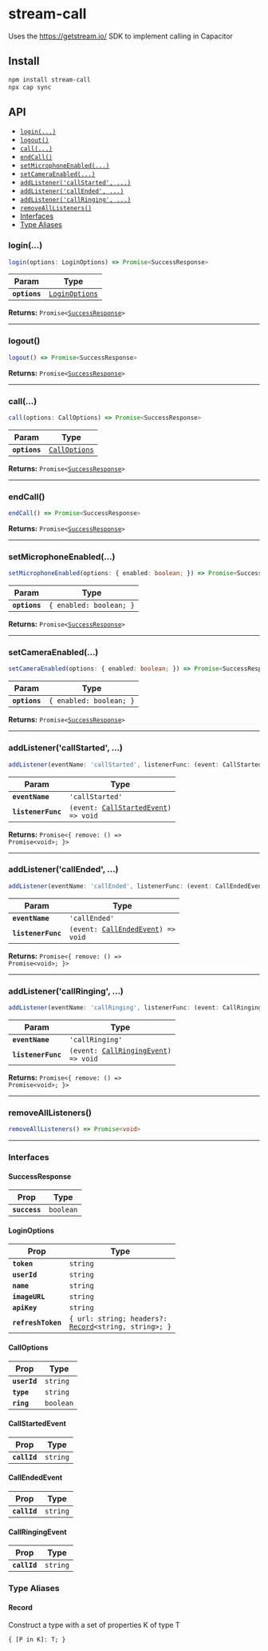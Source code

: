 # stream-call

Uses the https://getstream.io/ SDK to implement calling in Capacitor

## Install

```bash
npm install stream-call
npx cap sync
```

## API

<docgen-index>

* [`login(...)`](#login)
* [`logout()`](#logout)
* [`call(...)`](#call)
* [`endCall()`](#endcall)
* [`setMicrophoneEnabled(...)`](#setmicrophoneenabled)
* [`setCameraEnabled(...)`](#setcameraenabled)
* [`addListener('callStarted', ...)`](#addlistenercallstarted-)
* [`addListener('callEnded', ...)`](#addlistenercallended-)
* [`addListener('callRinging', ...)`](#addlistenercallringing-)
* [`removeAllListeners()`](#removealllisteners)
* [Interfaces](#interfaces)
* [Type Aliases](#type-aliases)

</docgen-index>

<docgen-api>
<!--Update the source file JSDoc comments and rerun docgen to update the docs below-->

### login(...)

```typescript
login(options: LoginOptions) => Promise<SuccessResponse>
```

| Param         | Type                                                  |
| ------------- | ----------------------------------------------------- |
| **`options`** | <code><a href="#loginoptions">LoginOptions</a></code> |

**Returns:** <code>Promise&lt;<a href="#successresponse">SuccessResponse</a>&gt;</code>

--------------------


### logout()

```typescript
logout() => Promise<SuccessResponse>
```

**Returns:** <code>Promise&lt;<a href="#successresponse">SuccessResponse</a>&gt;</code>

--------------------


### call(...)

```typescript
call(options: CallOptions) => Promise<SuccessResponse>
```

| Param         | Type                                                |
| ------------- | --------------------------------------------------- |
| **`options`** | <code><a href="#calloptions">CallOptions</a></code> |

**Returns:** <code>Promise&lt;<a href="#successresponse">SuccessResponse</a>&gt;</code>

--------------------


### endCall()

```typescript
endCall() => Promise<SuccessResponse>
```

**Returns:** <code>Promise&lt;<a href="#successresponse">SuccessResponse</a>&gt;</code>

--------------------


### setMicrophoneEnabled(...)

```typescript
setMicrophoneEnabled(options: { enabled: boolean; }) => Promise<SuccessResponse>
```

| Param         | Type                               |
| ------------- | ---------------------------------- |
| **`options`** | <code>{ enabled: boolean; }</code> |

**Returns:** <code>Promise&lt;<a href="#successresponse">SuccessResponse</a>&gt;</code>

--------------------


### setCameraEnabled(...)

```typescript
setCameraEnabled(options: { enabled: boolean; }) => Promise<SuccessResponse>
```

| Param         | Type                               |
| ------------- | ---------------------------------- |
| **`options`** | <code>{ enabled: boolean; }</code> |

**Returns:** <code>Promise&lt;<a href="#successresponse">SuccessResponse</a>&gt;</code>

--------------------


### addListener('callStarted', ...)

```typescript
addListener(eventName: 'callStarted', listenerFunc: (event: CallStartedEvent) => void) => Promise<{ remove: () => Promise<void>; }>
```

| Param              | Type                                                                              |
| ------------------ | --------------------------------------------------------------------------------- |
| **`eventName`**    | <code>'callStarted'</code>                                                        |
| **`listenerFunc`** | <code>(event: <a href="#callstartedevent">CallStartedEvent</a>) =&gt; void</code> |

**Returns:** <code>Promise&lt;{ remove: () =&gt; Promise&lt;void&gt;; }&gt;</code>

--------------------


### addListener('callEnded', ...)

```typescript
addListener(eventName: 'callEnded', listenerFunc: (event: CallEndedEvent) => void) => Promise<{ remove: () => Promise<void>; }>
```

| Param              | Type                                                                          |
| ------------------ | ----------------------------------------------------------------------------- |
| **`eventName`**    | <code>'callEnded'</code>                                                      |
| **`listenerFunc`** | <code>(event: <a href="#callendedevent">CallEndedEvent</a>) =&gt; void</code> |

**Returns:** <code>Promise&lt;{ remove: () =&gt; Promise&lt;void&gt;; }&gt;</code>

--------------------


### addListener('callRinging', ...)

```typescript
addListener(eventName: 'callRinging', listenerFunc: (event: CallRingingEvent) => void) => Promise<{ remove: () => Promise<void>; }>
```

| Param              | Type                                                                              |
| ------------------ | --------------------------------------------------------------------------------- |
| **`eventName`**    | <code>'callRinging'</code>                                                        |
| **`listenerFunc`** | <code>(event: <a href="#callringingevent">CallRingingEvent</a>) =&gt; void</code> |

**Returns:** <code>Promise&lt;{ remove: () =&gt; Promise&lt;void&gt;; }&gt;</code>

--------------------


### removeAllListeners()

```typescript
removeAllListeners() => Promise<void>
```

--------------------


### Interfaces


#### SuccessResponse

| Prop          | Type                 |
| ------------- | -------------------- |
| **`success`** | <code>boolean</code> |


#### LoginOptions

| Prop               | Type                                                                                        |
| ------------------ | ------------------------------------------------------------------------------------------- |
| **`token`**        | <code>string</code>                                                                         |
| **`userId`**       | <code>string</code>                                                                         |
| **`name`**         | <code>string</code>                                                                         |
| **`imageURL`**     | <code>string</code>                                                                         |
| **`apiKey`**       | <code>string</code>                                                                         |
| **`refreshToken`** | <code>{ url: string; headers?: <a href="#record">Record</a>&lt;string, string&gt;; }</code> |


#### CallOptions

| Prop         | Type                 |
| ------------ | -------------------- |
| **`userId`** | <code>string</code>  |
| **`type`**   | <code>string</code>  |
| **`ring`**   | <code>boolean</code> |


#### CallStartedEvent

| Prop         | Type                |
| ------------ | ------------------- |
| **`callId`** | <code>string</code> |


#### CallEndedEvent

| Prop         | Type                |
| ------------ | ------------------- |
| **`callId`** | <code>string</code> |


#### CallRingingEvent

| Prop         | Type                |
| ------------ | ------------------- |
| **`callId`** | <code>string</code> |


### Type Aliases


#### Record

Construct a type with a set of properties K of type T

<code>{ [P in K]: T; }</code>

</docgen-api>
